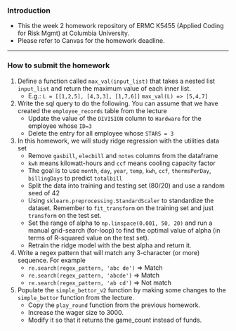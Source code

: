 ### Introduction
- This the week 2 homework repository of ERMC K5455 (Applied Coding for Risk Mgmt) at Columbia University. 
- Please refer to Canvas for the homework deadline.

<hr>

### How to submit the homework

1. Define a function called `max_val(input_list)` that takes a nested list `input_list` and return the maximum value of each inner list.
   - E.g.: `L = [[1,2,5], [4,3,3], [1,7,6]]` `max_val(L) => [5,4,7]`
2. Write the sql query to do the following. You can assume that we have created the `employee_records` table from the lecture
   - Update the value of the `DIVISION` column to `Hardware` for the employee whose `ID=3` 
   - Delete the entry for all employee whose `STARS = 3`
3. In this homework, we will study ridge regression with the utilities data set
   - Remove `gasbill`, `elecbill` and `notes` columns from the dataframe
   - `kwh` means kilowatt-hours and `ccf` means cooling capacity factor
   - The goal is to use `month`, `day`, `year`, `temp`, `kwh`, `ccf`, `thermsPerDay`, `billingDays` to predict `totalbill`
   - Split the data into training and testing set (80/20) and use a random seed of 42
   - Using `sklearn.preprocessing.StandardScaler` to standardize the dataset. Remember to `fit_transform` on the training set and just `transform` on the test set.  
   - Set the range of alpha to `np.linspace(0.001, 50, 20)` and run a manual grid-search (for-loop) to find the optimal value of alpha (in terms of R-squared value on the test set).
   - Retrain the ridge model with the best alpha and return it.
4. Write a regex pattern that will match any 3-character (or more) sequence. For example
   - `re.search(regex_pattern, 'abc de')` => Match
   - `re.search(regex_pattern, 'abcde')` => Match
   - `re.search(regex_pattern, 'ab cd')` => Not match
5. Populate the `simple_bettor_v2` function by making some changes to the `simple_bettor` function from the lecture.
   - Copy the `play_round` function from the previous homework.
   - Increase the wager size to 3000.
   - Modify it so that it returns the game_count instead of funds.